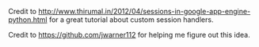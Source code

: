 Credit to http://www.thirumal.in/2012/04/sessions-in-google-app-engine-python.html for a great tutorial about custom session handlers.


Credit to https://github.com/jwarner112 for helping me figure out this idea.
